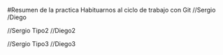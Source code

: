 #Resumen de la practica
Habituarnos al ciclo de trabajo con Git
//Sergio
/Diego

//Sergio Tipo2
//Diego2

//Sergio Tipo3
//Diego3
